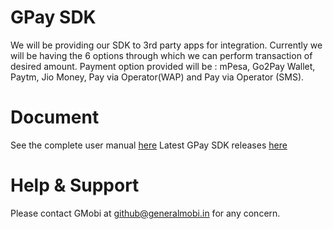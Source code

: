# GPay SDK
We will be providing our SDK to 3rd party apps for integration. Currently we will be having the 6 options through which we can perform transaction of desired amount. Payment option provided will be : mPesa, Go2Pay Wallet, Paytm, Jio Money, Pay via Operator(WAP) and Pay via Operator (SMS).
# Document
See the complete user manual [here](https://docs.google.com/document/d/e/2PACX-1vRC-ElKaI3ok3AIqdZsnJvPJEi1j1v6OJP0mSjW5OBfDuJ4Frrv3ZDLe-6FIUAERIAwBaj-Zm8zMQUJ/pub
)
Latest GPay SDK releases [here](https://nexus.generalmobi.mobi/nexus/content/repositories/sdk-repo/com/generalmobi/sdk/gpay-sdk)
# Help & Support
Please contact GMobi at [github@generalmobi.in](mailto:github@generalmobi.in) for any concern.
